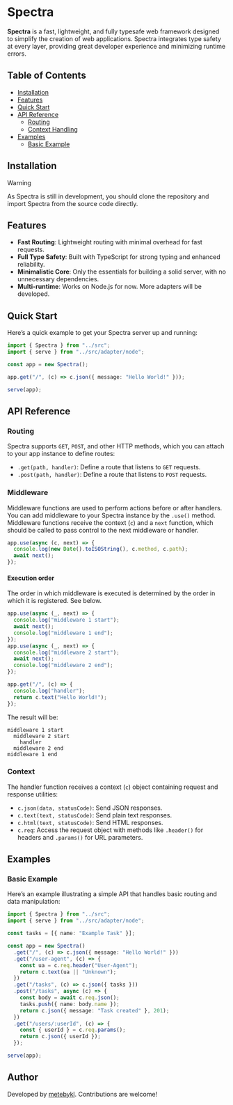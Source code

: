 # Spectra

**Spectra** is a fast, lightweight, and fully typesafe web framework designed to simplify the creation of web applications. Spectra integrates type safety at every layer, providing great developer experience and minimizing runtime errors.

## Table of Contents

- [Installation](#installation)
- [Features](#features)
- [Quick Start](#quick-start)
- [API Reference](#api-reference)
  - [Routing](#routing)
  - [Context Handling](#context-handling)
- [Examples](#examples)
  - [Basic Example](#basic-example)

## Installation

> [!WARNING]  
> As Spectra is still in development, you should clone the repository and import Spectra from the source code directly.

## Features

- **Fast Routing**: Lightweight routing with minimal overhead for fast requests.
- **Full Type Safety**: Built with TypeScript for strong typing and enhanced reliability.
- **Minimalistic Core**: Only the essentials for building a solid server, with no unnecessary dependencies.
- **Multi-runtime**: Works on Node.js for now. More adapters will be developed.

## Quick Start

Here’s a quick example to get your Spectra server up and running:

```typescript
import { Spectra } from "../src";
import { serve } from "../src/adapter/node";

const app = new Spectra();

app.get("/", (c) => c.json({ message: "Hello World!" }));

serve(app);
```

## API Reference

### Routing

Spectra supports `GET`, `POST`, and other HTTP methods, which you can attach to your app instance to define routes:

- `.get(path, handler)`: Define a route that listens to `GET` requests.
- `.post(path, handler)`: Define a route that listens to `POST` requests.

### Middleware

Middleware functions are used to perform actions before or after handlers. You can add middleware to your Spectra instance by the `.use()` method. Middleware functions receive the context (`c`) and a `next` function, which should be called to pass control to the next middleware or handler.

```typescript
app.use(async (c, next) => {
  console.log(new Date().toISOString(), c.method, c.path);
  await next();
});
```

#### Execution order

The order in which middleware is executed is determined by the order in which it is registered. See below.

```typescript
app.use(async (_, next) => {
  console.log("middleware 1 start");
  await next();
  console.log("middleware 1 end");
});
app.use(async (_, next) => {
  console.log("middleware 2 start");
  await next();
  console.log("middleware 2 end");
});

app.get("/", (c) => {
  console.log("handler");
  return c.text("Hello World!");
});
```

The result will be:

```
middleware 1 start
  middleware 2 start
    handler
  middleware 2 end
middleware 1 end
```

### Context

The handler function receives a context (`c`) object containing request and response utilities:

- `c.json(data, statusCode)`: Send JSON responses.
- `c.text(text, statusCode)`: Send plain text responses.
- `c.html(text, statusCode)`: Send HTML responses.
- `c.req`: Access the request object with methods like `.header()` for headers and `.params()` for URL parameters.

## Examples

### Basic Example

Here’s an example illustrating a simple API that handles basic routing and data manipulation:

```typescript
import { Spectra } from "../src";
import { serve } from "../src/adapter/node";

const tasks = [{ name: "Example Task" }];

const app = new Spectra()
  .get("/", (c) => c.json({ message: "Hello World!" }))
  .get("/user-agent", (c) => {
    const ua = c.req.header("User-Agent");
    return c.text(ua || "Unknown");
  })
  .get("/tasks", (c) => c.json({ tasks }))
  .post("/tasks", async (c) => {
    const body = await c.req.json();
    tasks.push({ name: body.name });
    return c.json({ message: "Task created" }, 201);
  })
  .get("/users/:userId", (c) => {
    const { userId } = c.req.params();
    return c.json({ userId });
  });

serve(app);
```

## Author

Developed by [metebykl](https://github.com/metebykl). Contributions are welcome!
